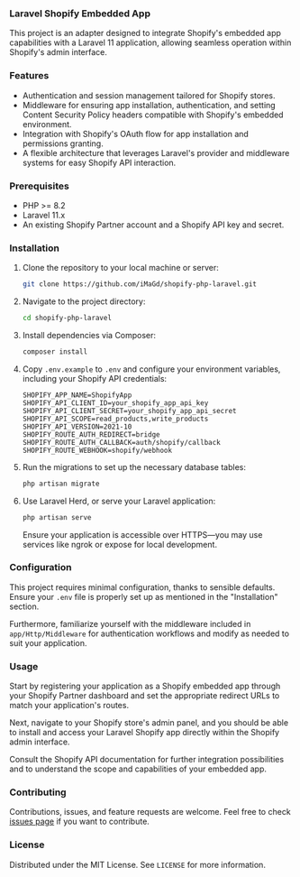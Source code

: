 
### Laravel Shopify Embedded App

This project is an adapter designed to integrate Shopify's embedded app capabilities with a Laravel 11 application, allowing seamless operation within Shopify's admin interface.

### Features

- Authentication and session management tailored for Shopify stores.
- Middleware for ensuring app installation, authentication, and setting Content Security Policy headers compatible with Shopify's embedded environment.
- Integration with Shopify's OAuth flow for app installation and permissions granting.
- A flexible architecture that leverages Laravel's provider and middleware systems for easy Shopify API interaction.

### Prerequisites

- PHP >= 8.2
- Laravel 11.x
- An existing Shopify Partner account and a Shopify API key and secret.

### Installation

1. Clone the repository to your local machine or server:

   ```bash
   git clone https://github.com/iMaGd/shopify-php-laravel.git
   ```

2. Navigate to the project directory:

   ```bash
   cd shopify-php-laravel
   ```

3. Install dependencies via Composer:

   ```bash
   composer install
   ```

4. Copy `.env.example` to `.env` and configure your environment variables, including your Shopify API credentials:

   ```plaintext
   SHOPIFY_APP_NAME=ShopifyApp
   SHOPIFY_API_CLIENT_ID=your_shopify_app_api_key
   SHOPIFY_API_CLIENT_SECRET=your_shopify_app_api_secret
   SHOPIFY_API_SCOPE=read_products,write_products
   SHOPIFY_API_VERSION=2021-10
   SHOPIFY_ROUTE_AUTH_REDIRECT=bridge
   SHOPIFY_ROUTE_AUTH_CALLBACK=auth/shopify/callback
   SHOPIFY_ROUTE_WEBHOOK=shopify/webhook
   ```

5. Run the migrations to set up the necessary database tables:

   ```bash
   php artisan migrate
   ```

6. Use Laravel Herd, or serve your Laravel application:

   ```bash
   php artisan serve
   ```

   Ensure your application is accessible over HTTPS—you may use services like ngrok or expose for local development.

### Configuration

This project requires minimal configuration, thanks to sensible defaults. Ensure your `.env` file is properly set up as mentioned in the "Installation" section.

Furthermore, familiarize yourself with the middleware included in `app/Http/Middleware` for authentication workflows and modify as needed to suit your application.

### Usage

Start by registering your application as a Shopify embedded app through your Shopify Partner dashboard and set the appropriate redirect URLs to match your application's routes.

Next, navigate to your Shopify store's admin panel, and you should be able to install and access your Laravel Shopify app directly within the Shopify admin interface.

Consult the Shopify API documentation for further integration possibilities and to understand the scope and capabilities of your embedded app.

### Contributing

Contributions, issues, and feature requests are welcome. Feel free to check [issues page](https://github.com/your-username/your-repo-name/issues) if you want to contribute.

### License

Distributed under the MIT License. See `LICENSE` for more information.
